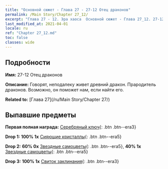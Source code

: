 ```yaml
---
title: "Основной сюжет - Глава 27 - 27-12 Отец драконов"
permalink: /Main Story/Chapter 27_12/
excerpt: "Глава 27 - 12. Эра хаоса  Основной сюжет - Глава 27_12. 27-12 Отец драконов"
last_modified_at: 2021-04-01
locale: ru
ref: "Chapter 27_12.md"
toc: false
classes: wide
---
```


## Подробности

 **Имя:** 27-12 Отец драконов

 **Описание:** Говорят, неподалеку живет древний дракон. Прародитель драконов. Возможно, он поможет нам, если найти его.

 **Related to:** [Глава 27](/ru/Main Story/Chapter 27/)

## Выпавшие предметы

 **Первая полная награда:** [Серебряный ключ](/ru/Items/con_693/){: .btn .btn--era3}

 **Drop 1:** **100% 1x** [Сияющие кристаллы](/ru/Items/mat_101/){: .btn .btn--era5}

 **Drop 2:** **60% 0x** [Звездные самоцветы](/ru/Items/mat_93/){: .btn .btn--era5}, **40% 1x** [Звездные самоцветы](/ru/Items/mat_93/){: .btn .btn--era5}

 **Drop 3:** **100% 1x** [Свиток заклинания](/ru/Items/con_694/){: .btn .btn--era3}

